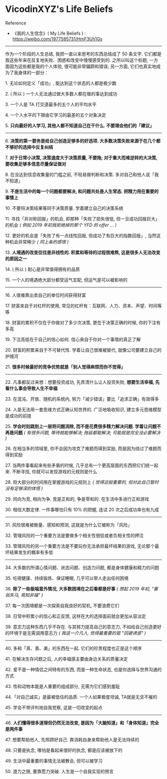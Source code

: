 # VicodinXYZ's Life Beliefs

Reference

- 《我的人生信念》( My Life Beliefs ) : https://weibo.com/1977585731/HmF3Uh1Gs

---

作为一个阶段的人生总结, 我把一直以来思考的东西总结成了 50 条文字. 它们都是我这些年来在反复地失败、困惑和改变中慢慢感受到的. 之所以叫这个标题, 一方面因为这些都是我的个人体验, 很可能非常偏颇和错误; 另一方面, 它们也真实地成为了我身体的一部分：

1\. 无论如何定义「成功」, 能达到这个状态的人都是极少数

2\. ( 所以 ) 一个人无法通过做大多数人都在做的事达到成功

3\.  一个人是 TA 打交道最多的五个人的平均水平

4\.  一个人水平的下限由它学习的最差的五个对象决定

5\. **只向最好的人学习, 其他人都不知道自己在干什么. 不要理会他们的「建议」**

---

6\. **决策的第一要务是给自己创造足够多的好选项. 大多数决策失败来源于在几个都不够好的选择中反复纠结**

7\. **对于日常小决策, 决策速度大于决策质量, 不要拖; 对于重大而难逆转的大决策, 要收集足够多信息尽量保证做对**

8\. 在没达到信息收集量的门槛之前, 不轻易做判断和决策. 多对自己和他人说「我不知道」

9\. **不是生活中的每一个问题都要解决, 和问题共处是人生常态. 把精力用在重要的事情上**

10\. 不要将决策结果等同于决策质量. 学着建立自己的决策系统

11\. 寻找「非对称回报」的机会, 即那种「失败了损失很低, 但一旦成功回报巨大」的机会 _( 例如 2019 年初我拒绝掉的那个 YFD 的 offer … )_

12\. 更好的机会是「失败了有一点线性回报, 但成功了有巨大的指数回报」, 当然这种机会非常稀少 _( 同上条的感悟 )_

13\. **人境遇的改变往往是非线性的. 积累和等待的过程很难熬, 这是很多人无法改变的原因之一**

14\. ( 所以 ) 耐心是非常值得拥有的品质

15\.  一个人的境遇绝大部分都受运气支配, 但运气是可以被影响的

---

16\. 人很难靠出卖自己的单位时间获得财富

17\. 财富来自于对杠杆的使用, 常见的杠杆有：互联网、人力、资本、声望、时间等等

18\. 财富的累积不仅在于你做对了多少次决策, 更在于决策正确的时候, 你的下注有多高

19\. 下注高低在于自己的信心如何. 信心来自于你对一个事情的真正了解

20\. 财富的积累来自于不可替代性. 学着让自己很难被替代, 就像公司要建立自己的护城河

21\. **很多时候最好的竞争优势就是「别人觉得麻烦而你不觉得」**

---

22\. 凡事都反过来想：想要投资成功, 先弄清什么让人投资失败; **想要生活幸福, 先看什么事会导致人生不幸福**

23\. 在混沌、开放、随机的系统内, 努力「减少错误」要比「追求正确」有效得多

24\. 人是无法用一套思维方式正确认知世界的. 广泛地吸收知识, 建立多元思维模型是成功的前提

25\. **学会时刻跳到上一层将问题消除, 而不是花费很多精力解决问题. 学着让问题不再是问题** _( 有很多问题, 等待就能够解决; 拖延都能解决; 可能就是完全没必要解决 )_

26\. 在相当多的领域里, 你不会因为攻克了难题而得到奖励, 而是因为绕过了难题而得到奖励

27\. 当两件事看起来有些矛盾的时候, 几乎总有一个更高层面的东西把它们统一起来. 不断寻找, 你就可以发现游戏的元规则是什么

28\. 将大部分的时间用在掌握游戏的元规则上 _( 觉得这挺重要的, 但对此自己暂时没有足够深的体悟 )_

29\. 同向为竞, 相向为争. 竞是正和的, 争是零和的. 在生活中多进行正和游戏

30\. 相信大数定律. 一件事哪怕只有 10% 的把握, 连试 20 次之后成功率也有九成

---

31\. 风险很难被衡量、感知和预测, 这就是为什么它被称为「风险」

32\. 管理风险的一个重要方法是要做多个相关性很低或者负相关性的押注

33\. 管理风险的另一个重要方法是不要玩你无法承担最坏结果的游戏, 无论那个最坏结果发生的概率有多低

---

34\. 大多数的所谓心情问题、状态问题、创造力问题, 都是身体健康和精力的问题

35\. 吃得健康、持续锻炼、保证睡眠, 几乎可以带人走出任何困境

36\. **除了一些极端意外情况, 大多数困境在之后看都是好事** _( 想起 2019 年初, "塞翁失马, 焉知非福" )_

37\. 每一次困境都是一次探索自我良好的契机, 不要浪费它们

38\. 日常中积累小的信心和正反馈, 这样在大的选择面前就会更加从容淡定

39\. 意志力这种东西几乎不存在. 与其努力提高自己的意志力, 不如给自己创造更好的环境于是无需调用意志力 _( 我这一介凡人, 觉得最重要的是 "回避诱惑" )_

---

40\. 多和「真、善、美」的东西在一起. 它们的珍贵程度也正是这个顺序

41\. 在解决生存问题之后, 人的幸福感主要由身边关系的质量决定

42\. 爱不是一种情侣之间特有的东西, 而是一种生命状态, 也是你选择与世界沟通的方式

43\. 性和动物本能是人重要的组成部分, 无需为它们感到羞耻

44\.「对自己诚实」是最被低估的品质. 一个人如果极度坦诚, TA就是无坚不摧的

45\. 学会不带评判地自我觉察, 这是一切改变的起点

---

46\. **人们懂得很多道理但仍然无法改变, 是因为「大脑知道」和「身体知道」完全是两件事**

47\. 想要帮助他人, 先照顾好自己. 靠消耗自身来帮助他人是无法持续的

48\. 只要是执念, 哪怕是看起来很好的执念, 都是应该被放下的

49\. 生活中最重要的事情无法被教会, 但可以被学习

50\. 道力之限, 要靠愿力突破. 人生是一个自我实现的预言
